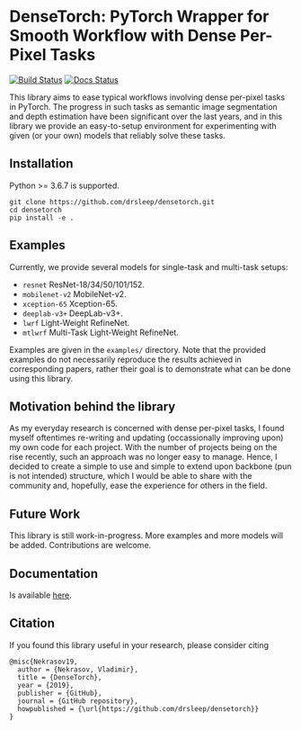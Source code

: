 # DenseTorch: PyTorch Wrapper for Smooth Workflow with Dense Per-Pixel Tasks

[![Build Status](https://api.travis-ci.com/DrSleep/DenseTorch.svg?branch=master)](https://travis-ci.com/DrSleep/DenseTorch)
[![Docs Status](https://readthedocs.org/projects/densetorch/badge/?version=latest)](https://densetorch.readthedocs.io/en/latest/)


This library aims to ease typical workflows involving dense per-pixel tasks in PyTorch. The progress in such tasks as semantic image segmentation and depth estimation have been significant over the last years, and in this library we provide an easy-to-setup environment for experimenting with given (or your own) models that reliably solve these tasks.

## Installation

Python >= 3.6.7 is supported.

```
git clone https://github.com/drsleep/densetorch.git
cd densetorch
pip install -e .
```

## Examples

Currently, we provide several models for single-task and multi-task setups:
 - `resnet` ResNet-18/34/50/101/152.
 - `mobilenet-v2` MobileNet-v2.
 - `xception-65` Xception-65.
 - `deeplab-v3+` DeepLab-v3+.
 - `lwrf` Light-Weight RefineNet.
 - `mtlwrf` Multi-Task Light-Weight RefineNet.

Examples are given in the `examples/` directory. Note that the provided examples do not necessarily reproduce the results achieved in corresponding papers, rather their goal is to demonstrate what can be done using this library.

## Motivation behind the library

As my everyday research is concerned with dense per-pixel tasks, I found myself oftentimes re-writing and updating (occassionally improving upon) my own code for each project. With the number of projects being on the rise recently, such an approach was no longer easy to manage. Hence, I decided to create a simple to use and simple to extend upon backbone (pun is not intended) structure, which I would be able to share with the community and, hopefully, ease the experience for others in the field.  

## Future Work

This library is still work-in-progress. More examples and more models will be added.
Contributions are welcome.

## Documentation

Is available [here](https://densetorch.readthedocs.io/en/latest/).

## Citation

If you found this library useful in your research, please consider citing
```
@misc{Nekrasov19,
  author = {Nekrasov, Vladimir},
  title = {DenseTorch},
  year = {2019},
  publisher = {GitHub},
  journal = {GitHub repository},
  howpublished = {\url{https://github.com/drsleep/densetorch}}
}
```
